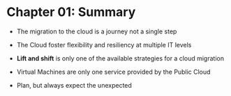 # Chapter 01: Summary

* The migration to the cloud is a journey not a single step

* The Cloud foster flexibility and resiliency at multiple IT levels 

* **Lift and shift** is only one of the available strategies for a cloud migration

* Virtual Machines are only one service provided by the Public Cloud

* Plan, but always expect the unexpected
